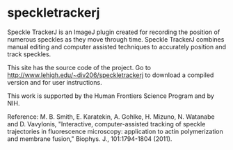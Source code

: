 # speckletrackerj


Speckle TrackerJ is an ImageJ plugin created for recording the position of numerous speckles as they move through time. Speckle TrackerJ combines manual editing and computer assisted techniques to accurately position and track speckles.

This site has the source code of the project. Go to http://www.lehigh.edu/~div206/speckletrackerj to download a compiled version and for user instructions.

This work is supported by the Human Frontiers Science Program and by NIH.

Reference: M. B. Smith, E. Karatekin, A. Gohlke, H. Mizuno, N. Watanabe and D. Vavylonis, "Interactive, computer-assisted tracking of speckle trajectories in fluorescence microscopy: application to actin polymerization and membrane fusion," Biophys. J., 101:1794-1804 (2011). 
